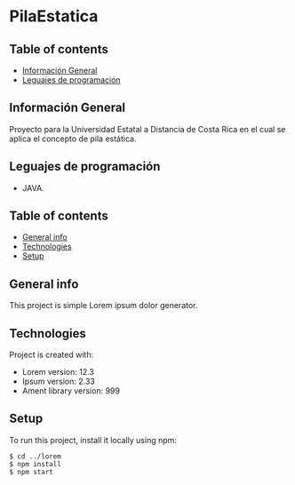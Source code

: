 # PilaEstatica

## Table of contents
* [Información General](#info)
* [Leguajes de programación](#lenguajes)

## Información General
 Proyecto para la Universidad Estatal a Distancia de Costa Rica en el cual se aplica el concepto de pila estática.
 
## Leguajes de programación
* JAVA.

## Table of contents
* [General info](#general-info)
* [Technologies](#technologies)
* [Setup](#setup)

## General info
This project is simple Lorem ipsum dolor generator.
	
## Technologies
Project is created with:
* Lorem version: 12.3
* Ipsum version: 2.33
* Ament library version: 999
	
## Setup
To run this project, install it locally using npm:

```
$ cd ../lorem
$ npm install
$ npm start
```
